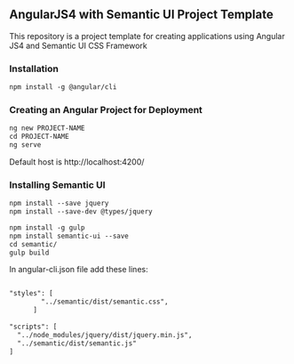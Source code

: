 ## AngularJS4 with Semantic UI Project Template

This repository is a project template for creating applications using Angular JS4 and Semantic UI CSS Framework

### Installation

```markdown
npm install -g @angular/cli
```

### Creating an Angular Project for Deployment

```markdown
ng new PROJECT-NAME
cd PROJECT-NAME
ng serve
```

Default host is http://localhost:4200/

### Installing Semantic UI


```markdown
npm install --save jquery
npm install --save-dev @types/jquery

npm install -g gulp
npm install semantic-ui --save
cd semantic/
gulp build
```

In angular-cli.json file add these lines:

```markdown

"styles": [
        "../semantic/dist/semantic.css",
      ]
      
"scripts": [
  "../node_modules/jquery/dist/jquery.min.js",
  "../semantic/dist/semantic.js"
]
 ```

